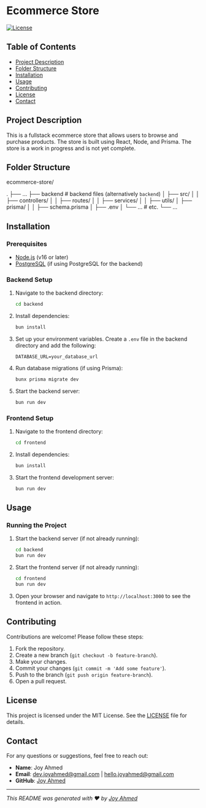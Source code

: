 # Ecommerce Store

[![License](https://img.shields.io/badge/license-MIT-blue.svg)](LICENSE)

## Table of Contents

- [Project Description](#project-description)
- [Folder Structure](#folder-structure)
- [Installation](#installation)
- [Usage](#usage)
- [Contributing](#contributing)
- [License](#license)
- [Contact](#contact)

## Project Description

This is a fullstack ecommerce store that allows users to browse and purchase products. The store is built using React, Node, and Prisma. The store is a work in progress and is not yet complete.

## Folder Structure

ecommerce-store/

.
├── ...
├── backend # backend files (alternatively `backend`)
│ ├── src/
│ │ ├── controllers/
│ │ ├── routes/
│ │ ├── services/
│ │ ├── utils/
│ ├── prisma/
│ │ ├── schema.prisma
│ ├── .env
│ └── ... # etc.
└── ...

## Installation

### Prerequisites

- [Node.js](https://nodejs.org/) (v16 or later)
- [PostgreSQL](https://www.postgresql.org/) (if using PostgreSQL for the backend)

### Backend Setup

1. Navigate to the backend directory:

   ```bash
   cd backend
   ```

2. Install dependencies:

   ```bash
   bun install
   ```

3. Set up your environment variables. Create a `.env` file in the backend directory and add the following:

   ```plaintext
   DATABASE_URL=your_database_url
   ```

4. Run database migrations (if using Prisma):

   ```bash
   bunx prisma migrate dev
   ```

5. Start the backend server:

   ```bash
   bun run dev
   ```

### Frontend Setup

1. Navigate to the frontend directory:

   ```bash
   cd frontend
   ```

2. Install dependencies:

   ```bash
   bun install
   ```

3. Start the frontend development server:

   ```bash
   bun run dev
   ```

## Usage

### Running the Project

1. Start the backend server (if not already running):

   ```bash
   cd backend
   bun run dev
   ```

2. Start the frontend server (if not already running):

   ```bash
   cd frontend
   bun run dev
   ```

3. Open your browser and navigate to `http://localhost:3000` to see the frontend in action.

## Contributing

Contributions are welcome! Please follow these steps:

1. Fork the repository.
2. Create a new branch (`git checkout -b feature-branch`).
3. Make your changes.
4. Commit your changes (`git commit -m 'Add some feature'`).
5. Push to the branch (`git push origin feature-branch`).
6. Open a pull request.

## License

This project is licensed under the MIT License. See the [LICENSE](LICENSE) file for details.

## Contact

For any questions or suggestions, feel free to reach out:

- **Name**: Joy Ahmed
- **Email**: dev.joyahmed@gmail.com | hello.joyahmed@gmail.com
- **GitHub**: [Joy Ahmed](https://github.com/joy-ahmed)

---

_This README was generated with ❤️ by [Joy Ahmed](https://github.com/joy-ahmed)_
